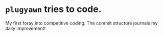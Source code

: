# ```plugyawn``` tries to code.
My first foray into competitive coding. The commit structure journals my daily improvement!
